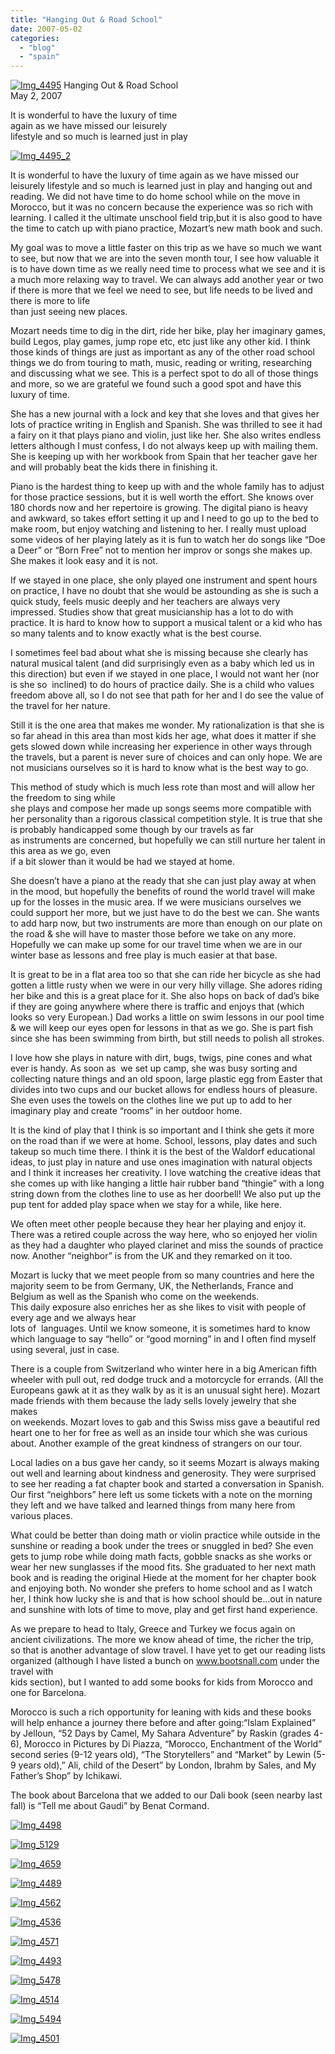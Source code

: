 ```yaml
---
title: "Hanging Out & Road School"
date: 2007-05-02
categories: 
  - "blog"
  - "spain"
---
```


 [![Img_4495](https://pub-ac94b3f306b24c0dba4238943c97f2e1.r2.dev/soultravelers3/images/2008/03/23/img_4495.png "Img_4495")](https://pub-ac94b3f306b24c0dba4238943c97f2e1.r2.dev/photos/uncategorized/2008/03/23/img_4495.png) Hanging Out & Road School  
May 2, 2007

It is wonderful to have the luxury of time  
again as we have missed our leisurely  
lifestyle and so much is learned just in play

<!--more-->

[![Img_4495_2](https://pub-ac94b3f306b24c0dba4238943c97f2e1.r2.dev/soultravelers3/images/2008/03/23/img_4495_2.png "Img_4495_2")](https://pub-ac94b3f306b24c0dba4238943c97f2e1.r2.dev/photos/uncategorized/2008/03/23/img_4495_2.png)

It is wonderful to have the luxury of time again as we have missed our leisurely lifestyle and so much is learned just in play and hanging out and reading. We did not have time to do home school while on the move in Morocco, but it was no concern because the experience was so rich with learning. I called it the ultimate unschool field trip,but it is also good to have the time to catch up with piano practice, Mozart’s new math book and such.

My goal was to move a little faster on this trip as we have so much we want to see, but now that we are into the seven month tour, I see how valuable it is to have down time as we really need time to process what we see and it is a much more relaxing way to travel. We can always add another year or two if there is more that we feel we need to see, but life needs to be lived and there is more to life  
than just seeing new places.

Mozart needs time to dig in the dirt, ride her bike, play her imaginary games, build Legos, play games, jump rope etc, etc just like any other kid. I think those kinds of things are just as important as any of the other road school things we do from touring to math, music, reading or writing, researching and discussing what we see. This is a perfect spot to do all of those things and more, so we are grateful we found such a good spot and have this luxury of time.

She has a new journal with a lock and key that she loves and that gives her lots of practice writing in English and Spanish. She was thrilled to see it had a fairy on it that plays piano and violin, just like her. She also writes endless letters although I must confess, I do not always keep up with mailing them. She is keeping up with her workbook from Spain that her teacher gave her and will probably beat the kids there in finishing it.

Piano is the hardest thing to keep up with and the whole family has to adjust for those practice sessions, but it is well worth the effort. She knows over 180 chords now and her repertoire is growing. The digital piano is heavy and awkward, so takes effort setting it up and I need to go up to the bed to make room, but enjoy watching and listening to her. I really must upload some videos of her playing lately as it is fun to watch her do songs like “Doe a Deer” or “Born Free” not to mention her improv or songs she makes up. She makes it look easy and it is not.

If we stayed in one place, she only played one instrument and spent hours on practice, I have no doubt that she would be astounding as she is such a quick study, feels music deeply and her teachers are always very impressed. Studies show that great musicianship has a lot to do with practice. It is hard to know how to support a musical talent or a kid who has so many talents and to know exactly what is the best course.

I sometimes feel bad about what she is missing because she clearly has natural musical talent (and did surprisingly even as a baby which led us in this direction) but even if we stayed in one place, I would not want her (nor is she so  inclined) to do hours of practice daily. She is a child who values freedom above all, so I do not see that path for her and I do see the value of the travel for her nature.

Still it is the one area that makes me wonder. My rationalization is that she is so far ahead in this area than most kids her age, what does it matter if she gets slowed down while increasing her experience in other ways through the travels, but a parent is never sure of choices and can only hope. We are not musicians ourselves so it is hard to know what is the best way to go.

This method of study which is much less rote than most and will allow her the freedom to sing while  
she plays and compose her made up songs seems more compatible with her personality than a rigorous classical competition style. It is true that she is probably handicapped some though by our travels as far  
as instruments are concerned, but hopefully we can still nurture her talent in this area as we go, even  
if a bit slower than it would be had we stayed at home.

She doesn’t have a piano at the ready that she can just play away at when in the mood, but hopefully the benefits of round the world travel will make up for the losses in the music area. If we were musicians ourselves we could support her more, but we just have to do the best we can. She wants to add harp now, but two instruments are more than enough on our plate on the road & she will have to master those before we take on any more. Hopefully we can make up some for our travel time when we are in our winter base as lessons and free play is much easier at that base.

It is great to be in a flat area too so that she can ride her bicycle as she had gotten a little rusty when we were in our very hilly village. She adores riding her bike and this is a great place for it. She also hops on back of dad’s bike if they are going anywhere where there is traffic and enjoys that (which looks so very European.) Dad works a little on swim lessons in our pool time & we will keep our eyes open for lessons in that as we go. She is part fish since she has been swimming from birth, but still needs to polish all strokes.

I love how she plays in nature with dirt, bugs, twigs, pine cones and what ever is handy. As soon as  we set up camp, she was busy sorting and collecting nature things and an old spoon, large plastic egg from Easter that divides into two cups and our bucket allows for endless hours of pleasure. She even uses the towels on the clothes line we put up to add to her imaginary play and create “rooms” in her outdoor home.

It is the kind of play that I think is so important and I think she gets it more on the road than if we were at home. School, lessons, play dates and such takeup so much time there. I think it is the best of the Waldorf educational ideas, to just play in nature and use ones imagination with natural objects and I think it increases her creativity. I love watching the creative ideas that she comes up with like hanging a little hair rubber band “thingie” with a long string down from the clothes line to use as her doorbell! We also put up the pup tent for added play space when we stay for a while, like here.

We often meet other people because they hear her playing and enjoy it. There was a retired couple across the way here, who so enjoyed her violin as they had a daughter who played clarinet and miss the sounds of practice now. Another “neighbor” is from the UK and they remarked on it too.

Mozart is lucky that we meet people from so many countries and here the majority seem to be from Germany, UK, the Netherlands, France and Belgium as well as the Spanish who come on the weekends.  
This daily exposure also enriches her as she likes to visit with people of every age and we always hear  
lots of  languages. Until we know someone, it is sometimes hard to know which language to say “hello” or “good morning” in and I often find myself using several, just in case.

There is a couple from Switzerland who winter here in a big American fifth wheeler with pull out, red dodge truck and a motorcycle for errands. (All the Europeans gawk at it as they walk by as it is an unusual sight here). Mozart made friends with them because the lady sells lovely jewelry that she makes  
on weekends. Mozart loves to gab and this Swiss miss gave a beautiful red heart one to her for free as well as an inside tour which she was curious about. Another example of the great kindness of strangers on our tour.

Local ladies on a bus gave her candy, so it seems Mozart is always making out well and learning about kindness and generosity. They were surprised to see her reading a fat chapter book and started a conversation in Spanish. Our first “neighbors” here left us some tickets with a note on the morning they left and we have talked and learned things from many here from various places.

What could be better than doing math or violin practice while outside in the sunshine or reading a book under the trees or snuggled in bed? She even gets to jump robe while doing math facts, gobble snacks as she works or wear her new sunglasses if the mood fits. She graduated to her next math book and is reading the original Hiede at the moment for her chapter book and enjoying both. No wonder she prefers to home school and as I watch her, I think how lucky she is and that is how school should be...out in nature and sunshine with lots of time to move, play and get first hand experience.

As we prepare to head to Italy, Greece and Turkey we focus again on ancient civilizations. The more we know ahead of time, the richer the trip, so that is another advantage of slow travel. I have yet to get our reading lists organized (although I have listed a bunch on www.bootsnall.com under the travel with  
kids section), but I wanted to add some books for kids from Morocco and one for Barcelona.

Morocco is such a rich opportunity for leaning with kids and these books will help enhance a journey there before and after going:“Islam Explained” by Jelloun, “52 Days by Camel, My Sahara Adventure” by Raskin (grades 4-6), Morocco in Pictures by Di Piazza, “Morocco, Enchantment of the World” second series (9-12 years old), “The Storytellers” and “Market” by Lewin (5-9 years old),” Ali, child of the Desert” by London, Ibrahm by Sales, and My Father’s Shop” by Ichikawi.

The book about Barcelona that we added to our Dali book (seen nearby last fall) is “Tell me about Gaudi” by Benat Cormand.

[![Img_4498](https://pub-ac94b3f306b24c0dba4238943c97f2e1.r2.dev/soultravelers3/images/2008/03/23/img_4498.png "Img_4498")](https://pub-ac94b3f306b24c0dba4238943c97f2e1.r2.dev/photos/uncategorized/2008/03/23/img_4498.png)

[![Img_5129](https://pub-ac94b3f306b24c0dba4238943c97f2e1.r2.dev/soultravelers3/images/2008/03/23/img_5129.png "Img_5129")](https://pub-ac94b3f306b24c0dba4238943c97f2e1.r2.dev/photos/uncategorized/2008/03/23/img_5129.png)

[![Img_4659](https://pub-ac94b3f306b24c0dba4238943c97f2e1.r2.dev/soultravelers3/images/2008/03/23/img_4659.png "Img_4659")](https://pub-ac94b3f306b24c0dba4238943c97f2e1.r2.dev/photos/uncategorized/2008/03/23/img_4659.png)

[![Img_4489](https://pub-ac94b3f306b24c0dba4238943c97f2e1.r2.dev/soultravelers3/images/2008/03/23/img_4489.png "Img_4489")](https://pub-ac94b3f306b24c0dba4238943c97f2e1.r2.dev/photos/uncategorized/2008/03/23/img_4489.png)

[![Img_4562](https://pub-ac94b3f306b24c0dba4238943c97f2e1.r2.dev/soultravelers3/images/2008/03/23/img_4562.png "Img_4562")](https://pub-ac94b3f306b24c0dba4238943c97f2e1.r2.dev/photos/uncategorized/2008/03/23/img_4562.png)

[![Img_4536](https://pub-ac94b3f306b24c0dba4238943c97f2e1.r2.dev/soultravelers3/images/2008/03/23/img_4536.png "Img_4536")](https://pub-ac94b3f306b24c0dba4238943c97f2e1.r2.dev/photos/uncategorized/2008/03/23/img_4536.png)

[![Img_4571](https://pub-ac94b3f306b24c0dba4238943c97f2e1.r2.dev/soultravelers3/images/2008/03/23/img_4571.png "Img_4571")](https://pub-ac94b3f306b24c0dba4238943c97f2e1.r2.dev/photos/uncategorized/2008/03/23/img_4571.png)

[![Img_4493](https://pub-ac94b3f306b24c0dba4238943c97f2e1.r2.dev/soultravelers3/images/2008/03/23/img_4493.png "Img_4493")](https://pub-ac94b3f306b24c0dba4238943c97f2e1.r2.dev/photos/uncategorized/2008/03/23/img_4493.png)

[![Img_5478](https://pub-ac94b3f306b24c0dba4238943c97f2e1.r2.dev/soultravelers3/images/2008/03/23/img_5478.png "Img_5478")](https://pub-ac94b3f306b24c0dba4238943c97f2e1.r2.dev/photos/uncategorized/2008/03/23/img_5478.png)

[![Img_4514](https://pub-ac94b3f306b24c0dba4238943c97f2e1.r2.dev/soultravelers3/images/2008/03/23/img_4514.png "Img_4514")](https://pub-ac94b3f306b24c0dba4238943c97f2e1.r2.dev/photos/uncategorized/2008/03/23/img_4514.png)

[![Img_5494](https://pub-ac94b3f306b24c0dba4238943c97f2e1.r2.dev/soultravelers3/images/2008/03/23/img_5494.png "Img_5494")](https://pub-ac94b3f306b24c0dba4238943c97f2e1.r2.dev/photos/uncategorized/2008/03/23/img_5494.png)

[![Img_4501](https://pub-ac94b3f306b24c0dba4238943c97f2e1.r2.dev/soultravelers3/images/2008/03/23/img_4501.png "Img_4501")](https://pub-ac94b3f306b24c0dba4238943c97f2e1.r2.dev/photos/uncategorized/2008/03/23/img_4501.png)
